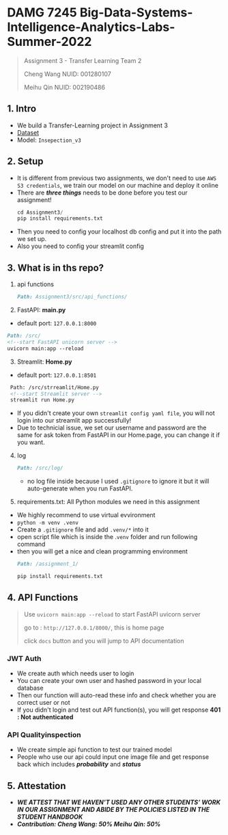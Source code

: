 # DAMG 7245 Big-Data-Systems-Intelligence-Analytics-Labs-Summer-2022

> Assignment 3 - Transfer Learning
> Team 2
> 
> Cheng Wang NUID: 001280107
> 
> Meihu Qin NUID: 002190486


## 1. Intro

- We build a Transfer-Learning project in Assignment 3
- [Dataset](https://www.kaggle.com/datasets/ravirajsinh45/real-life-industrial-dataset-of-casting-product)
- Model: `Insepection_v3`

## 2. Setup

- It is different from previous two assignments, we don't need to use `AWS S3 credentials`, we train our model on our machine and deploy it online
- There are ***three things*** needs to be done before you test our assignment!
  ```python
  cd Assignment3/
  pip install requirements.txt
  ```
- Then you need to config your localhost db config and put it into the path we set up.
- Also you need to config your streamlit config

## 3. What is in ths repo?
1. api functions
   ```markdown
   Path: Assignment3/src/api_functions/
   ```
   
2. FastAPI: **main.py**
  - default port: `127.0.0.1:8000`
   ```markdown
   Path: /src/
   <!--start FastAPI unicorn server -->
   uvicorn main:app --reload  
   ```

3. Streamlit: **Home.py**
  - default port: `127.0.0.1:8501`
  
  ```markdown
   Path: /src/strreamlit/Home.py
   <!--start Streamlit server -->
   streamlit run Home.py 
   ```
  
  - If you didn't create your own `streamlit config yaml file`, you will not login into our streamlit app successfully!
  - Due to technicial issue, we set our username and password are the same for ask token from FastAPI in our Home.page, you can change it if you want.

4. log
   ```markdown
   Path: /src/log/
   ```
   
   - no log file inside because I used `.gitignore` to ignore it but it will auto-generate when you run FastAPI.


5. requirements.txt: All Python modules we need in this assignment
  - We highly recommend to use virtual evvironment
  - `python -m venv .venv`
  - Create a `.gitignore` file and add `.venv/*` into it
  - open script file which is inside the .`venv` folder and run following command
  - then you will get a nice and clean programming environment
    ```markdown
    Path: /assignment_1/
    
    pip install requirements.txt 
    ```

## 4. API Functions

> Use `uvicorn main:app --reload` to start FastAPI uvicorn server
> 
> go to : `http://127.0.0.1/8000/`, this is home page
> 
> click `docs` button and you will jump to API documentation

### JWT Auth
- We create auth which needs user to login
- You can create your own user and hashed password in your local database
- Then our function will auto-read these info and check whether you are correct user or not
- If you didn't login and test out API function(s), you will get response **401 : Not authenticated**

### API Qualityinspection

- We create simple api function to test our trained model
- People who use our api could input one image file and get response back which includes ***probability*** and ***status***


## 5. Attestation 
- ***WE ATTEST THAT WE HAVEN’T USED ANY OTHER STUDENTS’ WORK IN OUR ASSIGNMENT AND ABIDE BY THE POLICIES LISTED IN THE STUDENT HANDBOOK***
- ***Contribution: Cheng Wang: 50% Meihu Qin: 50%***

